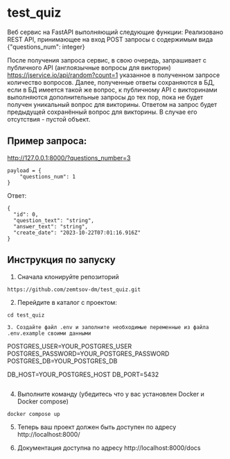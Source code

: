 # test_quiz

Веб сервис на FastAPI выполняющий следующие функции:
Реализовано REST API, принимающее на вход POST запросы с содержимым вида {"questions_num": integer}

После получения запроса сервис, в свою очередь, запрашивает с публичного API (англоязычные вопросы для викторин) https://jservice.io/api/random?count=1 указанное в полученном запросе количество вопросов.
Далее, полученные ответы сохраняются в БД, если в БД имеется такой же вопрос, к публичному API с викторинами выполняются дополнительные запросы до тех пор, пока не будет получен уникальный вопрос для викторины.
Ответом на запрос будет предыдущей сохранённый вопрос для викторины. В случае его отсутствия - пустой объект.

## Пример запроса:

http://127.0.0.1:8000/?questions_number=3

```
payload = {
    "questions_num": 1
}
```

Ответ:

```
{
  "id": 0,
  "question_text": "string",
  "answer_text": "string",
  "create_date": "2023-10-22T07:01:16.916Z"
}
```

## Инструкция по запуску

1. Сначала клонируйте репозиторий

```
https://github.com/zemtsov-dm/test_quiz.git
```

2. Перейдите в каталог с проектом:

```
cd test_quiz

3. Создайте файл .env и заполните необходимые переменные из файла .env.example своими данными

```
POSTGRES_USER=YOUR_POSTGRES_USER
POSTGRES_PASSWORD=YOUR_POSTGRES_PASSWORD
POSTGRES_DB=YOUR_POSTGRES_DB

DB_HOST=YOUR_POSTGRES_HOST
DB_PORT=5432
```
```
4. Выполните команду (убедитесь что у вас установлен Docker и Docker compose)

```
docker compose up
```
5. Теперь ваш проект должен быть доступен по адресу http://localhost:8000/
   
6. Документация доступна по адресу http://localhost:8000/docs

